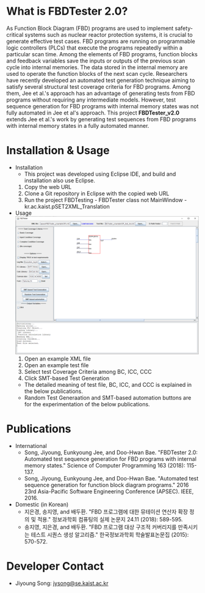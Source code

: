 # What is FBDTester 2.0?
As Function Block Diagram (FBD) programs are used to implement safety-critical systems such as nuclear reactor protection systems, it is crucial to generate effective test cases.
FBD programs are running on programmable logic controllers (PLCs) that execute the programs repeatedly within a particular scan time.
Among the elements of FBD programs, function blocks and feedback variables save the inputs or outputs of the previous scan cycle into internal memories. 
The data stored in the internal memory are used to operate the function blocks of the next scan cycle. 
Researchers have recently developed an automated test generation technique aiming to satisfy several structural test coverage criteria for FBD programs. 
Among them, Jee et al.'s approach has an advantage of generating tests from FBD programs without requiring any intermediate models. However, test sequence generation for FBD programs with internal memory states was not fully automated in Jee et al's approach. 
This project **FBDTester_v2.0** extends Jee et al.'s work by generating test sequences from FBD programs with internal memory states in a fully automated manner.

# Installation & Usage
* Installation
  * This project was developed using Eclipse IDE, and build and installation also use Eclipse.
  1. Copy the web URL
  2. Clone a Git repository in Eclipse with the copied web URL
  3. Run the project FBDTesting - FBDTester class not MainWindow - kr.ac.kaist.pSET2XML_Translation
* Usage
  ![example](./image/example.png)
  1. Open an example XML file
  2. Open an example test file
  3. Select test Coverage Criteria among BC, ICC, CCC
  4. Click SMT-based Test Generation
  * The detailed meaning of test file, BC, ICC, and CCC is explained in the below publications.
  * Random Test Generaation and SMT-based automation buttons are for the experimentation of the below publications.
# Publications
* International
  * Song, Jiyoung, Eunkyoung Jee, and Doo-Hwan Bae. "FBDTester 2.0: Automated test sequence generation for FBD programs with internal memory states." Science of Computer Programming 163 (2018): 115-137.
  * Song, Jiyoung, Eunkyoung Jee, and Doo-Hwan Bae. "Automated test sequence generation for function block diagram programs." 2016 23rd Asia-Pacific Software Engineering Conference (APSEC). IEEE, 2016.
* Domestic (in Korean)
  * 지은경, 송지영, and 배두환. "FBD 프로그램에 대한 뮤테이션 연산자 확장 정의 및 적용." 정보과학회 컴퓨팅의 실제 논문지 24.11 (2018): 589-595.
  * 송지영, 지은경, and 배두환. "FBD 프로그램 대상 구조적 커버리지를 만족시키는 테스트 시퀀스 생성 알고리즘." 한국정보과학회 학술발표논문집 (2015): 570-572.
# Developer Contact
* Jiyoung Song: jysong@se.kaist.ac.kr
